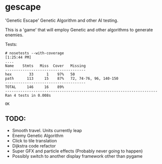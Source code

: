 gescape
=======

'Genetic Escape'
Genetic Algorithm and other AI testing.

This is a 'game' that will employ Genetic and other algorithms to generate enemies.

Tests:

    # nosetests --with-coverage                                                                                                                                                             [1:25:44 PM]
    ....
    Name    Stmts   Miss  Cover   Missing
    -------------------------------------
    hex        33      1    97%   50
    path      113     15    87%   72, 74-76, 96, 140-150
    -------------------------------------
    TOTAL     146     16    89%
    ----------------------------------------------------------------------
    Ran 4 tests in 0.008s

    OK


TODO:
-----
- Smooth travel. Units currently leap
- Enemy Genetic Algorithm
- Click to tile translation
- Dijkstra code refactor
- Super GFX and particle effects (Probably never going to happen)
- Possibly switch to another display framework other than pygame